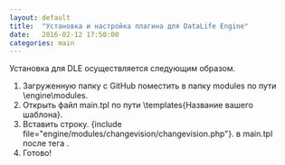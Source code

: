 ```yaml
---
layout: default
title:  "Установка и настройка плагина для DataLife Engine"
date:   2016-02-12 17:50:00
categories: main
---
```


Установка для DLE осуществляется следующим образом.
1.	Загруженную папку с GitHub поместить в папку modules по пути \engine\modules.
2.	Открыть файл main.tpl по пути \templates\{Название вашего шаблона}.
3.	Вставить строку.
{include file="engine/modules/changevision/changevision.php"}.
 в main.tpl после тега <body>.
4.	Готово!
